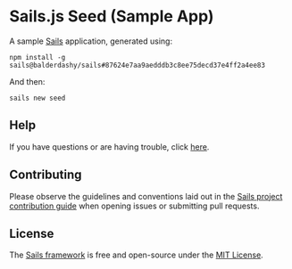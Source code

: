 # Sails.js Seed (Sample App)

A sample [Sails](http://sailsjs.com) application, generated using:

```
npm install -g sails@balderdashy/sails#87624e7aa9aedddb3c8ee75decd37e4ff2a4ee83
```


And then:

```
sails new seed
```


## Help

If you have questions or are having trouble, click [here](http://sailsjs.com/support).


## Contributing

Please observe the guidelines and conventions laid out in the [Sails project contribution guide](http://sailsjs.com/documentation/contributing) when opening issues or submitting pull requests.


## License

The [Sails framework](http://sailsjs.com) is free and open-source under the [MIT License](http://sailsjs.com/license).

